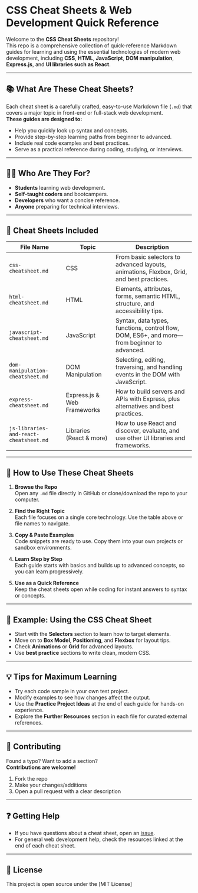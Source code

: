 # CSS Cheat Sheets & Web Development Quick Reference

Welcome to the **CSS Cheat Sheets** repository!  
This repo is a comprehensive collection of quick-reference Markdown guides for learning and using the essential technologies of modern web development, including **CSS**, **HTML**, **JavaScript**, **DOM manipulation**, **Express.js**, and **UI libraries such as React**.

---

## 📚 What Are These Cheat Sheets?

Each cheat sheet is a carefully crafted, easy-to-use Markdown file (`.md`) that covers a major topic in front-end or full-stack web development.  
**These guides are designed to:**
- Help you quickly look up syntax and concepts.
- Provide step-by-step learning paths from beginner to advanced.
- Include real code examples and best practices.
- Serve as a practical reference during coding, studying, or interviews.

---

## 🧑‍🏫 Who Are They For?

- **Students** learning web development.
- **Self-taught coders** and bootcampers.
- **Developers** who want a concise reference.
- **Anyone** preparing for technical interviews.

---

## 📄 Cheat Sheets Included

| File Name                        | Topic                          | Description                                                                                 |
|----------------------------------|--------------------------------|---------------------------------------------------------------------------------------------|
| `css-cheatsheet.md`              | CSS                            | From basic selectors to advanced layouts, animations, Flexbox, Grid, and best practices.    |
| `html-cheatsheet.md`             | HTML                           | Elements, attributes, forms, semantic HTML, structure, and accessibility tips.              |
| `javascript-cheatsheet.md`       | JavaScript                     | Syntax, data types, functions, control flow, DOM, ES6+, and more—from beginner to advanced. |
| `dom-manipulation-cheatsheet.md` | DOM Manipulation               | Selecting, editing, traversing, and handling events in the DOM with JavaScript.             |
| `express-cheatsheet.md`          | Express.js & Web Frameworks    | How to build servers and APIs with Express, plus alternatives and best practices.           |
| `js-libraries-and-react-cheatsheet.md` | Libraries (React & more)    | How to use React and discover, evaluate, and use other UI libraries and frameworks.         |

---

## 🚀 How to Use These Cheat Sheets

1. **Browse the Repo**  
   Open any `.md` file directly in GitHub or clone/download the repo to your computer.

2. **Find the Right Topic**  
   Each file focuses on a single core technology. Use the table above or file names to navigate.

3. **Copy & Paste Examples**  
   Code snippets are ready to use. Copy them into your own projects or sandbox environments.

4. **Learn Step by Step**  
   Each guide starts with basics and builds up to advanced concepts, so you can learn progressively.

5. **Use as a Quick Reference**  
   Keep the cheat sheets open while coding for instant answers to syntax or concepts.

---

## 📝 Example: Using the CSS Cheat Sheet

- Start with the **Selectors** section to learn how to target elements.
- Move on to **Box Model**, **Positioning**, and **Flexbox** for layout tips.
- Check **Animations** or **Grid** for advanced layouts.
- Use **best practice** sections to write clean, modern CSS.

---

## 💡 Tips for Maximum Learning

- Try each code sample in your own test project.
- Modify examples to see how changes affect the output.
- Use the **Practice Project Ideas** at the end of each guide for hands-on experience.
- Explore the **Further Resources** section in each file for curated external references.

---

## 🤝 Contributing

Found a typo? Want to add a section?  
**Contributions are welcome!**

1. Fork the repo
2. Make your changes/additions
3. Open a pull request with a clear description

---

## ❓ Getting Help

- If you have questions about a cheat sheet, open an [issue](https://github.com/nickbernardi123/css-cheat-sheets/issues).
- For general web development help, check the resources linked at the end of each cheat sheet.

---

## 📢 License

This project is open source under the [MIT License]